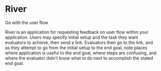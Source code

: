 # River

Go with the user flow

River is an application for requesting feedback on user flow within your application. Users may specify initial setup and the task they want evaluators to achieve, then send a link. Evaluators then go to the link, and as they attempt to go from the initial setup to the end goal, note places where application is useful to the end goal, where steps are confusing, and where the evaluator didn't know what to do next to accomplish the stated end goal.
